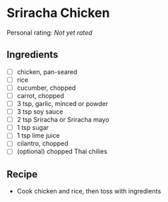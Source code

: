 <!-- Do not modify sections with "AUTO-*". They are updated by make.py -->

# Sriracha Chicken

<!-- rating=0; (User can specify rating on scale of 1-5) -->
<!-- AUTO-UserRating -->
Personal rating: *Not yet rated*
<!-- /AUTO-UserRating -->

<!-- name_image=None; (User can specify image name) -->
<!-- AUTO-Image -->
<!-- TODO: Capture image -->
<!-- /AUTO-Image -->

## Ingredients

* [ ] chicken, pan-seared
* [ ] rice
* [ ] cucumber, chopped
* [ ] carrot, chopped
* [ ] 3 tsp, garlic, minced or powder
* [ ] 3 tsp soy sauce
* [ ] 2 tsp Sriracha or Sriracha mayo
* [ ] 1 tsp sugar
* [ ] 1 tsp lime juice
* [ ] cilantro, chopped
* [ ] (optional) chopped Thai chilies

## Recipe

* Cook chicken and rice, then toss with ingredients
